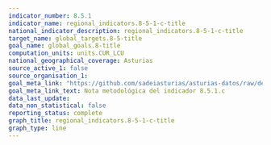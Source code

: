 ```yaml
---
indicator_number: 8.5.1
indicator_name: regional_indicators.8-5-1-c-title
national_indicator_description: regional_indicators.8-5-1-c-title
target_name: global_targets.8-5-title
goal_name: global_goals.8-title
computation_units: units.CUR_LCU
national_geographical_coverage: Asturias
source_active_1: false
source_organisation_1:  
goal_meta_link: "https://github.com/sadeiasturias/asturias-datos/raw/develop/downloads/methodology/8.5.1.c.pdf"
goal_meta_link_text: Nota metodológica del indicador 8.5.1.c
data_last_update:  
data_non_statistical: false
reporting_status: complete
graph_title: regional_indicators.8-5-1-c-title
graph_type: line
---
```

